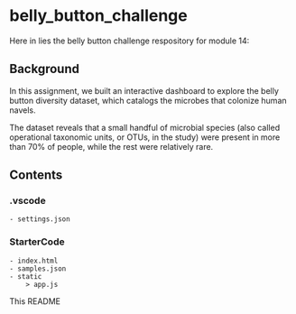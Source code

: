 # belly_button_challenge

Here in lies the belly button challenge respository for module 14:

## Background

In this assignment, we built an interactive dashboard to explore the belly button diversity
dataset, which catalogs the microbes that colonize human navels.

The dataset reveals that a small handful of microbial species (also called operational
taxonomic units, or OTUs, in the study) were present in more than 70% of people, while the
rest were relatively rare.

## Contents

### .vscode
    - settings.json

### StarterCode
    - index.html
    - samples.json
    - static
        > app.js

This README